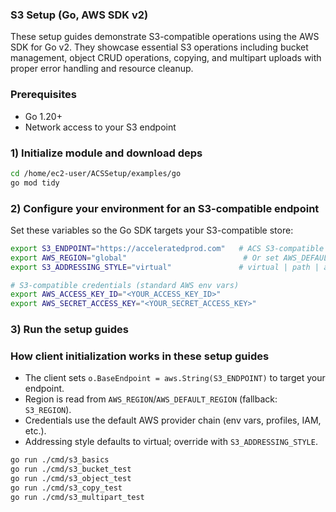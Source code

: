 ### S3 Setup (Go, AWS SDK v2)

These setup guides demonstrate S3-compatible operations using the AWS SDK for Go v2. They showcase essential S3 operations including bucket management, object CRUD operations, copying, and multipart uploads with proper error handling and resource cleanup.

### Prerequisites

- Go 1.20+
- Network access to your S3 endpoint

### 1) Initialize module and download deps

```bash
cd /home/ec2-user/ACSSetup/examples/go
go mod tidy
```

### 2) Configure your environment for an S3-compatible endpoint

Set these variables so the Go SDK targets your S3-compatible store:

```bash
export S3_ENDPOINT="https://acceleratedprod.com"   # ACS S3-compatible endpoint URL
export AWS_REGION="global"                          # Or set AWS_DEFAULT_REGION
export S3_ADDRESSING_STYLE="virtual"               # virtual | path | auto

# S3-compatible credentials (standard AWS env vars)
export AWS_ACCESS_KEY_ID="<YOUR_ACCESS_KEY_ID>"
export AWS_SECRET_ACCESS_KEY="<YOUR_SECRET_ACCESS_KEY>"
```

### 3) Run the setup guides

### How client initialization works in these setup guides

- The client sets `o.BaseEndpoint = aws.String(S3_ENDPOINT)` to target your endpoint.
- Region is read from `AWS_REGION`/`AWS_DEFAULT_REGION` (fallback: `S3_REGION`).
- Credentials use the default AWS provider chain (env vars, profiles, IAM, etc.).
- Addressing style defaults to virtual; override with `S3_ADDRESSING_STYLE`.

```bash
go run ./cmd/s3_basics
go run ./cmd/s3_bucket_test
go run ./cmd/s3_object_test
go run ./cmd/s3_copy_test
go run ./cmd/s3_multipart_test
```


